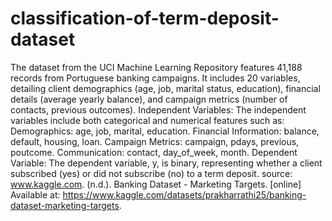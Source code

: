 # classification-of-term-deposit-dataset
The dataset from the UCI Machine Learning Repository features 41,188 records from Portuguese banking campaigns. It includes 20 variables, detailing client demographics (age, job, marital status, education), financial details (average yearly balance), and campaign metrics (number of contacts, previous outcomes).
Independent Variables: The independent variables include both categorical and numerical features such as:
Demographics: age, job, marital, education.
Financial Information: balance, default, housing, loan.
Campaign Metrics: campaign, pdays, previous, poutcome.
Communication: contact, day_of_week, month.
Dependent Variable: The dependent variable, y, is binary, representing whether a client subscribed (yes) or did not subscribe (no) to a term deposit.
source: www.kaggle.com. (n.d.). Banking Dataset - Marketing Targets. [online] Available at: https://www.kaggle.com/datasets/prakharrathi25/banking-dataset-marketing-targets.
